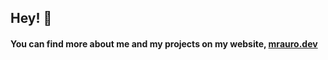 ## Hey! 👋

#### You can find more about me and my projects on my website, [mrauro.dev](https://mrauro.dev)
